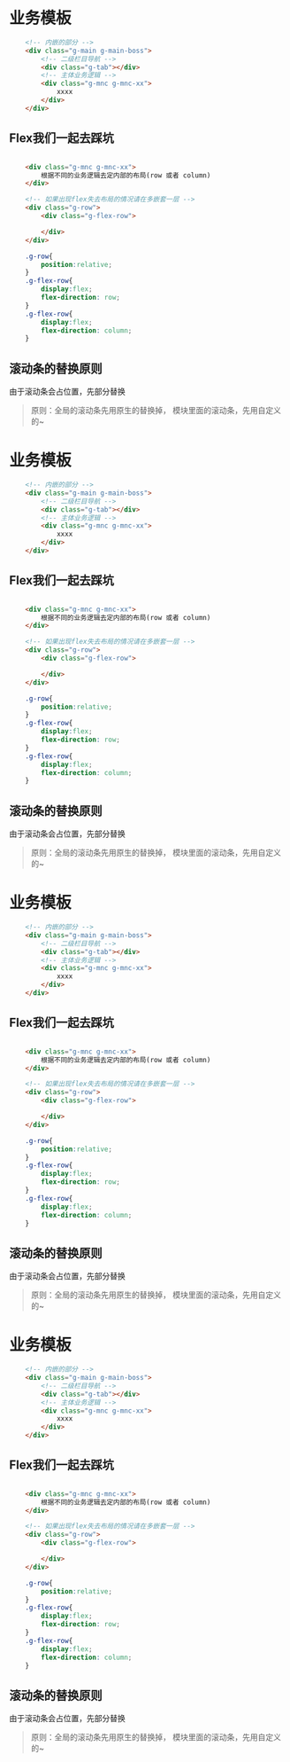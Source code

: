 # 业务模板

```html
    <!-- 内嵌的部分 -->
    <div class="g-main g-main-boss">
        <!-- 二级栏目导航 -->
        <div class="g-tab"></div>
        <!-- 主体业务逻辑 -->
        <div class="g-mnc g-mnc-xx">
            xxxx
        </div>
    </div>
```
## Flex我们一起去踩坑
```html

    <div class="g-mnc g-mnc-xx">
        根据不同的业务逻辑去定内部的布局(row 或者 column)
    </div>
```
```html
    <!-- 如果出现flex失去布局的情况请在多嵌套一层 -->
    <div class="g-row">
        <div class="g-flex-row">

        </div>
    </div>
```
```css
    .g-row{
        position:relative;
    }
    .g-flex-row{
        display:flex;
        flex-direction: row;
    }
    .g-flex-row{
        display:flex;
        flex-direction: column;
    }
```


## 滚动条的替换原则

由于滚动条会占位置，先部分替换
> 原则：全局的滚动条先用原生的替换掉， 模块里面的滚动条，先用自定义的~

# 业务模板

```html
    <!-- 内嵌的部分 -->
    <div class="g-main g-main-boss">
        <!-- 二级栏目导航 -->
        <div class="g-tab"></div>
        <!-- 主体业务逻辑 -->
        <div class="g-mnc g-mnc-xx">
            xxxx
        </div>
    </div>
```
## Flex我们一起去踩坑
```html

    <div class="g-mnc g-mnc-xx">
        根据不同的业务逻辑去定内部的布局(row 或者 column)
    </div>
```
```html
    <!-- 如果出现flex失去布局的情况请在多嵌套一层 -->
    <div class="g-row">
        <div class="g-flex-row">

        </div>
    </div>
```
```css
    .g-row{
        position:relative;
    }
    .g-flex-row{
        display:flex;
        flex-direction: row;
    }
    .g-flex-row{
        display:flex;
        flex-direction: column;
    }
```


## 滚动条的替换原则

由于滚动条会占位置，先部分替换
> 原则：全局的滚动条先用原生的替换掉， 模块里面的滚动条，先用自定义的~


# 业务模板

```html
    <!-- 内嵌的部分 -->
    <div class="g-main g-main-boss">
        <!-- 二级栏目导航 -->
        <div class="g-tab"></div>
        <!-- 主体业务逻辑 -->
        <div class="g-mnc g-mnc-xx">
            xxxx
        </div>
    </div>
```
## Flex我们一起去踩坑
```html

    <div class="g-mnc g-mnc-xx">
        根据不同的业务逻辑去定内部的布局(row 或者 column)
    </div>
```
```html
    <!-- 如果出现flex失去布局的情况请在多嵌套一层 -->
    <div class="g-row">
        <div class="g-flex-row">

        </div>
    </div>
```
```css
    .g-row{
        position:relative;
    }
    .g-flex-row{
        display:flex;
        flex-direction: row;
    }
    .g-flex-row{
        display:flex;
        flex-direction: column;
    }
```


## 滚动条的替换原则

由于滚动条会占位置，先部分替换
> 原则：全局的滚动条先用原生的替换掉， 模块里面的滚动条，先用自定义的~


# 业务模板

```html
    <!-- 内嵌的部分 -->
    <div class="g-main g-main-boss">
        <!-- 二级栏目导航 -->
        <div class="g-tab"></div>
        <!-- 主体业务逻辑 -->
        <div class="g-mnc g-mnc-xx">
            xxxx
        </div>
    </div>
```
## Flex我们一起去踩坑
```html

    <div class="g-mnc g-mnc-xx">
        根据不同的业务逻辑去定内部的布局(row 或者 column)
    </div>
```
```html
    <!-- 如果出现flex失去布局的情况请在多嵌套一层 -->
    <div class="g-row">
        <div class="g-flex-row">

        </div>
    </div>
```
```css
    .g-row{
        position:relative;
    }
    .g-flex-row{
        display:flex;
        flex-direction: row;
    }
    .g-flex-row{
        display:flex;
        flex-direction: column;
    }
```


## 滚动条的替换原则

由于滚动条会占位置，先部分替换
> 原则：全局的滚动条先用原生的替换掉， 模块里面的滚动条，先用自定义的~

